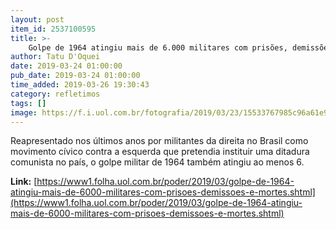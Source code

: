 ```yaml
---
layout: post
item_id: 2537100595
title: >-
    Golpe de 1964 atingiu mais de 6.000 militares com prisões, demissões e mortes
author: Tatu D'Oquei
date: 2019-03-24 01:00:00
pub_date: 2019-03-24 01:00:00
time_added: 2019-03-26 19:30:43
category: refletimos
tags: []
image: https://f.i.uol.com.br/fotografia/2019/03/23/15533767985c96a61e9b094_1553376798_3x2_rt.jpg
---
```


Reapresentado nos últimos anos por militantes da direita no Brasil como movimento cívico contra a esquerda que pretendia instituir uma ditadura comunista no país, o golpe militar de 1964 também atingiu ao menos 6.

**Link:** [https://www1.folha.uol.com.br/poder/2019/03/golpe-de-1964-atingiu-mais-de-6000-militares-com-prisoes-demissoes-e-mortes.shtml](https://www1.folha.uol.com.br/poder/2019/03/golpe-de-1964-atingiu-mais-de-6000-militares-com-prisoes-demissoes-e-mortes.shtml)

